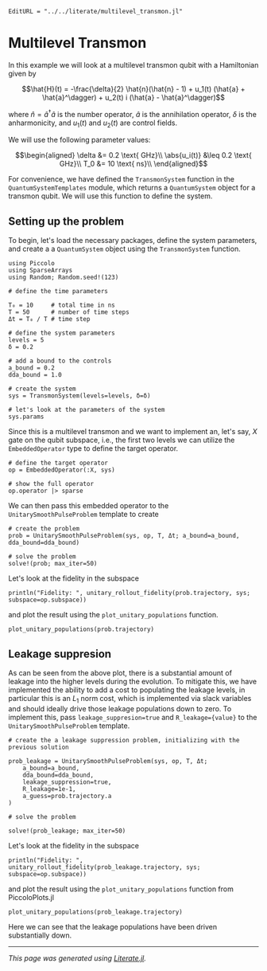 ```@meta
EditURL = "../../literate/multilevel_transmon.jl"
```

# Multilevel Transmon

In this example we will look at a multilevel transmon qubit with a Hamiltonian given by

```math
\hat{H}(t) = -\frac{\delta}{2} \hat{n}(\hat{n} - 1) + u_1(t) (\hat{a} + \hat{a}^\dagger) + u_2(t) i (\hat{a} - \hat{a}^\dagger)
```
where $\hat{n} = \hat{a}^\dagger \hat{a}$ is the number operator, $\hat{a}$ is the annihilation operator, $\delta$ is the anharmonicity, and $u_1(t)$ and $u_2(t)$ are control fields.

We will use the following parameter values:

```math
\begin{aligned}
\delta &= 0.2 \text{ GHz}\\
\abs{u_i(t)} &\leq 0.2 \text{ GHz}\\
T_0 &= 10 \text{ ns}\\
\end{aligned}
```

For convenience, we have defined the `TransmonSystem` function in the `QuantumSystemTemplates` module, which returns a `QuantumSystem` object for a transmon qubit. We will use this function to define the system.

## Setting up the problem

To begin, let's load the necessary packages, define the system parameters, and create a a `QuantumSystem` object using the `TransmonSystem` function.

````@example multilevel_transmon
using Piccolo
using SparseArrays
using Random; Random.seed!(123)

# define the time parameters

T₀ = 10     # total time in ns
T = 50      # number of time steps
Δt = T₀ / T # time step

# define the system parameters
levels = 5
δ = 0.2

# add a bound to the controls
a_bound = 0.2
dda_bound = 1.0

# create the system
sys = TransmonSystem(levels=levels, δ=δ)

# let's look at the parameters of the system
sys.params
````

Since this is a multilevel transmon and we want to implement an, let's say, $X$ gate on the qubit subspace, i.e., the first two levels we can utilize the `EmbeddedOperator` type to define the target operator.

````@example multilevel_transmon
# define the target operator
op = EmbeddedOperator(:X, sys)

# show the full operator
op.operator |> sparse
````

We can then pass this embedded operator to the `UnitarySmoothPulseProblem` template to create

````@example multilevel_transmon
# create the problem
prob = UnitarySmoothPulseProblem(sys, op, T, Δt; a_bound=a_bound, dda_bound=dda_bound)

# solve the problem
solve!(prob; max_iter=50)
````

Let's look at the fidelity in the subspace

````@example multilevel_transmon
println("Fidelity: ", unitary_rollout_fidelity(prob.trajectory, sys; subspace=op.subspace))
````

and plot the result using the `plot_unitary_populations` function.

````@example multilevel_transmon
plot_unitary_populations(prob.trajectory)
````

## Leakage suppresion
As can be seen from the above plot, there is a substantial amount of leakage into the higher levels during the evolution. To mitigate this, we have implemented the ability to add a cost to populating the leakage levels, in particular this is an $L_1$ norm cost, which is implemented via slack variables and should ideally drive those leakage populations down to zero.
To implement this, pass `leakage_suppresion=true` and `R_leakage={value}` to the `UnitarySmoothPulseProblem` template.

````@example multilevel_transmon
# create the a leakage suppression problem, initializing with the previous solution

prob_leakage = UnitarySmoothPulseProblem(sys, op, T, Δt;
    a_bound=a_bound,
    dda_bound=dda_bound,
    leakage_suppression=true,
    R_leakage=1e-1,
    a_guess=prob.trajectory.a
)

# solve the problem

solve!(prob_leakage; max_iter=50)
````

Let's look at the fidelity in the subspace

````@example multilevel_transmon
println("Fidelity: ", unitary_rollout_fidelity(prob_leakage.trajectory, sys; subspace=op.subspace))
````

and plot the result using the `plot_unitary_populations` function from PiccoloPlots.jl

````@example multilevel_transmon
plot_unitary_populations(prob_leakage.trajectory)
````

Here we can see that the leakage populations have been driven substantially down.

---

*This page was generated using [Literate.jl](https://github.com/fredrikekre/Literate.jl).*

